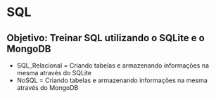 # SQL

## Objetivo: Treinar SQL utilizando o SQLite e o MongoDB

* SQL_Relacional = Criando tabelas e armazenando informações na mesma através do SQLite
* NoSQL = Criando tabelas e armazenando informações na mesma através do MongoDB
